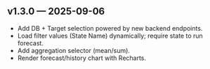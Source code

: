 ## v1.3.0 — 2025-09-06
- Add DB + Target selection powered by new backend endpoints.
- Load filter values (State Name) dynamically; require state to run forecast.
- Add aggregation selector (mean/sum).
- Render forecast/history chart with Recharts.
